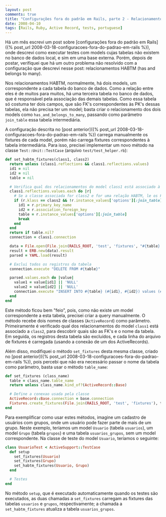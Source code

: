 ```yaml
---
layout: post
comments: true
title: "Configurações fora do padrão em Rails, parte 2 - Relacionamentos HABTM"
date: 2008-04-10
tags: [Rails, Ruby, Active Record, tests, portuguese]
---
```

Há um mês escrevi um post sobre [configurações fora do padrão em Rails]({% post_url 2008-03-18-configuracoes-fora-do-padrao-em-rails %}), onde descrevi como executar testes com models cujas tabelas não existem no banco de dados local, e sim em uma base externa. Porém, depois de postar, verifiquei que há um outro problema não resolvido com a configuração que descrevi nesse post: relacionamentos HABTM (has and belongs to many).

Nos relacionamentos HABTM, normalmente, há dois models, um correspondente a cada tabela do banco de dados. Como a relação entre eles é de muitos para muitos, há uma terceira tabela no banco de dados, que é responsável pela associação das demais tabelas. Como essa tabela só costuma ter dois campos, que são FK's correspondentes às PK's dessas tabelas, ela não precisa ter um model; basta criar o relacionamento dos dois models como `has_and_belongs_to_many`, passando como parâmetro `join_table` essa tabela intermediária.

A configuração descrita no [post anterior]({% post_url 2008-03-18-configuracoes-fora-do-padrao-em-rails %}) carrega manualmente os fixtures de cada model, porém não carrega fixtures correspondentes à tabela intermediária. Para isso, precisei implementar um novo método na classe `Test::Unit::TestCase` (arquivo `test/test_helper.rb`):

```ruby
def set_habtm_fixtures(class1, class2)
  return unless (class1.reflections && class1.reflections.values)
  id1 = nil
  id2 = nil
  table = nil

  # Verifica qual dos relacionamentos do model class1 está associado à tabela class2
  class1.reflections.values.each do |r|
    # Se a classe associada for class2 e for uma relação HABTM, le os FK's e o nome da tabela
    if (r.klass == class2 && !r.instance_values['options'][:join_table].nil?)
      id1 = r.primary_key_name
      id2 = r.association_foreign_key
      table = r.instance_values['options'][:join_table]
      break
    end
  end
  return if table.nil?
  connection = class1.connection

  data = File.open(File.join(RAILS_ROOT, 'test', 'fixtures', "#{table}.yml")).readlines.join
  result = ERB.new(data).result
  parsed = YAML.load(result)

  # Exclui todos os registros da tabela
  connection.execute "DELETE FROM #{table}"

  parsed.values.each do |value|
    value1 = value[id1] || 'NULL'
    value2 = value[id2] || 'NULL'
    connection.execute "INSERT INTO #{table} (#{id1}, #{id2}) values (#{value1}, #{value2})"
  end
end
```

Este método ficou bem "feio", pois, como não existe um model correspondente a esta tabela, precisei criar a query manualmente. O método recebe dois nomes de classes (`ActiveRecord`) como parâmetro. Primeiramente é verificado qual dos relacionamentos do model `class1` está associado a `class2`, para descobrir quais são as FK's e o nome da tabela. Em seguida, os registros desta tabela são excluídos, e cada linha do arquivo de fixtures é carregada (usando a conexão de um dos ActiveRecords).

Além disso, modifiquei o método `set_fixtures` desta mesma classe, criado no [post anterior]({% post_url 2008-03-18-configuracoes-fora-do-padrao-em-rails %}), pois percebi que não era necessário passar o nome da tabela como parâmetro, basta usar o método `table_name`:

```ruby
def set_fixtures (class_name)
  table = class_name.table_name
  return unless class_name.kind_of?(ActiveRecord::Base)

  # Define a conexao usada pela classe
  ActiveRecord::Base.connection = base.connection
  Fixtures.create_fixtures(File.join(RAILS_ROOT, 'test', 'fixtures'), table) { base.connection }
end
```

Para exemplificar como usar estes métodos, imagine um cadastro de usuários com grupos, onde um usuário pode fazer parte de mais de um grupo. Neste exemplo, teríamos um model `Usuario` (tabela `usuarios`), um model `Grupo` (tabela `grupos`) e uma tabela `usuarios_grupos`, sem um model correspondente. Na classe de teste do model `Usuario`, teríamos o seguinte:

```ruby
class UsuarioTest < ActiveSupport::TestCase
  def setup
    set_fixtures(Usuario)
    set_fixtures(Grupo)
    set_habtm_fixtures(Usuario, Grupo)
  end

  # Testes
end
```

No método `setup`, que é executado automaticamente quando os testes são executados, as duas chamadas a `set_fixtures` carregam as fixtures das tabelas `usuarios` e `grupos`, respectivamente; a chamada a `set_habtm_fixtures` atualiza a tabela `usuarios_grupos`.
